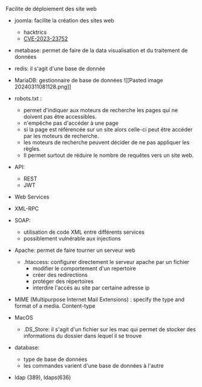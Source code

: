 Facilite de déploiement des site web
- joomla: facilite la création des sites web
	- hacktrics
	- [CVE-2023-23752](https://github.com/Acceis/exploit-CVE-2023-23752)
- metabase: permet de faire de la data visualisation et du traitement de données
- redis: il s'agit d'une base de donnée
- MariaDB: gestionnaire de base de données
![[Pasted image 20240311081128.png]]

- robots.txt : 
	- permet d'indiquer aux moteurs de recherche les pages qui  ne doivent pas être accessibles.
	- n'empêche pas d'accéder à une page
	- si la page est référencée sur un site alors celle-ci peut être accéder par les moteurs de recherche.
	- les moteurs de recherche peuvent décider de ne pas appliquer les règles.
	- Il permet surtout de réduire le nombre de requêtes vers un site web.
- API:
	- REST
	- JWT
- Web Services
- XML-RPC
- SOAP: 
	- utilisation de code XML entre différents services
	- possiblement vulnérable aux injections
- Apache: permet de faire tourner un serveur web
	- .htaccess: configurer directement le serveur apache par un fichier
		- modifier le comportement d'un repertoire
		- créer des redirections
		- protéger des répertoires 
		- interdire l'accès au site par certaine adresse ip
- MIME (Multipurpose Internet Mail Extensions) : specify the type and format of a media. Content-type
- MacOS
	- .DS_Store: il s'agit d'un fichier sur les mac qui permet de stocker des informations du dossier dans lequel il se trouve
- database: 
	- type de base de données
	- les commandes varient d'une base de données à l'autre
- ldap (389), ldaps(636)


